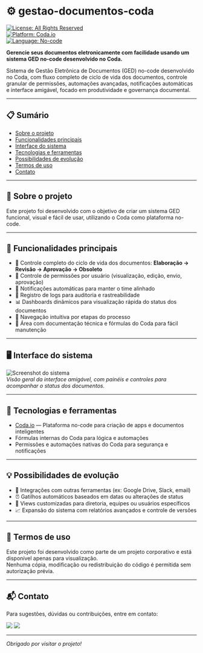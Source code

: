 # ⚙️ gestao-documentos-coda

[![License: All Rights Reserved](https://img.shields.io/badge/license-All%20Rights%20Reserved-red.svg)](LICENSE)  
[![Platform: Coda.io](https://img.shields.io/badge/platform-Coda.io-blue.svg)](https://coda.io)  
[![Language: No-code](https://img.shields.io/badge/language-No--code-brightgreen.svg)](https://coda.io)

**Gerencie seus documentos eletronicamente com facilidade usando um sistema GED no-code desenvolvido no Coda.**

Sistema de Gestão Eletrônica de Documentos (GED) no-code desenvolvido no Coda, com fluxo completo de ciclo de vida dos documentos, controle granular de permissões, automações avançadas, notificações automáticas e interface amigável, focado em produtividade e governança documental.

---

## 📋 Sumário

- [Sobre o projeto](#-sobre-o-projeto)  
- [Funcionalidades principais](#-funcionalidades-principais)  
- [Interface do sistema](#-interface-do-sistema)  
- [Tecnologias e ferramentas](#-tecnologias-e-ferramentas)  
- [Possibilidades de evolução](#-possibilidades-de-evolução)  
- [Termos de uso](#-termos-de-uso)  
- [Contato](#-contato)  

---

## 📂 Sobre o projeto

Este projeto foi desenvolvido com o objetivo de criar um sistema GED funcional, visual e fácil de usar, utilizando o Coda como plataforma no-code.

---

## 📌 Funcionalidades principais

- 🔄 Controle completo do ciclo de vida dos documentos: **Elaboração → Revisão → Aprovação → Obsoleto**
- 👥 Controle de permissões por usuário (visualização, edição, envio, aprovação)
- 🔔 Notificações automáticas para manter o time alinhado
- 📜 Registro de logs para auditoria e rastreabilidade
- 📊 Dashboards dinâmicos para visualização rápida do status dos documentos
- 🚀 Navegação intuitiva por etapas do processo
- 📖 Área com documentação técnica e fórmulas do Coda para fácil manutenção

---

## 🖥️ Interface do sistema

![Screenshot do sistema](./print-interface.png)  
*Visão geral da interface amigável, com painéis e controles para acompanhar o status dos documentos.*

---

## 🔧 Tecnologias e ferramentas

- [Coda.io](https://coda.io) — Plataforma no-code para criação de apps e documentos inteligentes  
- Fórmulas internas do Coda para lógica e automações  
- Permissões e automações nativas do Coda para segurança e notificações  

---

## 💡 Possibilidades de evolução

- 🔗 Integrações com outras ferramentas (ex: Google Drive, Slack, email)  
- ⏰ Gatilhos automáticos baseados em datas ou alterações de status  
- 👀 Views customizadas para diretoria, equipes ou usuários específicos  
- 📈 Expansão do sistema com relatórios avançados e controle de versões  

---

## 📄 Termos de uso

Este projeto foi desenvolvido como parte de um projeto corporativo e está disponível apenas para visualização.  
Nenhuma cópia, modificação ou redistribuição do código é permitida sem autorização prévia.

---

## 📬 Contato

Para sugestões, dúvidas ou contribuições, entre em contato:  

  <a href="https://www.linkedin.com/in/cssbreno" target="_blank"><img src="https://img.shields.io/badge/-LinkedIn-%230077B5?style=for-the-badge&logo=linkedin&logoColor=white" target="_blank"></a> 
  <a href = "mailto:cssbreno.dev@gmail.com"><img src="https://img.shields.io/badge/-Gmail-%23333?style=for-the-badge&logo=gmail&logoColor=white" target="_blank"></a>

---

*Obrigado por visitar o projeto!*

